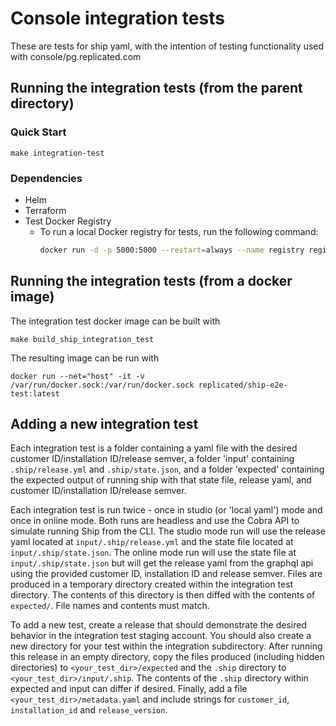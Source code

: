 # Console integration tests

These are tests for ship yaml, with the intention of testing functionality used with console/pg.replicated.com

## Running the integration tests (from the parent directory)

### Quick Start
```shell
make integration-test
```

### Dependencies
- Helm
- Terraform
- Test Docker Registry
    * To run a local Docker registry for tests, run the following command:
      ```sh
      docker run -d -p 5000:5000 --restart=always --name registry registry:2
      ```

## Running the integration tests (from a docker image)

The integration test docker image can be built with

```shell
make build_ship_integration_test
```

The resulting image can be run with

```shell
docker run --net="host" -it -v /var/run/docker.sock:/var/run/docker.sock replicated/ship-e2e-test:latest
```

## Adding a new integration test

Each integration test is a folder containing a yaml file with the
desired customer ID/installation ID/release semver, a folder 'input' containing
`.ship/release.yml` and `.ship/state.json`, and a folder 'expected'
containing the expected output of running ship with that state file, release yaml,
and customer ID/installation ID/release semver.

Each integration test is run twice - once in studio (or 'local yaml') mode and once in online mode.
Both runs are headless and use the Cobra API to simulate running Ship from the CLI.
The studio mode run will use the release yaml located at `input/.ship/release.yml` and the state file located at `input/.ship/state.json`.
The online mode run will use the state file at `input/.ship/state.json` but will get the release yaml from the graphql api using the provided customer ID, installation ID and release semver.
Files are produced in a temporary directory created within the integration test directory.
The contents of this directory is then diffed with the contents of `expected/`.
File names and contents must match.

To add a new test, create a release that should demonstrate the desired behavior in the integration test staging account.
You should also create a new directory for your test within the integration subdirectory.
After running this release in an empty directory, copy the files produced (including hidden directories) to `<your_test_dir>/expected` and the `.ship` directory to `<your_test_dir>/input/.ship`.
The contents of the `.ship` directory within expected and input can differ if desired.
Finally, add a file `<your_test_dir>/metadata.yaml` and include strings for `customer_id`, `installation_id` and `release_version`.
